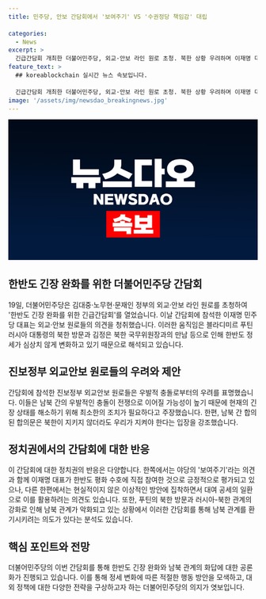 ```yaml
---
title: 민주당, 안보 간담회에서 '보여주기' VS '수권정당 책임감' 대립

categories:
  - News
excerpt: >
  긴급간담회 개최한 더불어민주당, 외교·안보 라인 원로 초청. 북한 상황 우려하며 이재명 대표 참석. 남북 우발적 충돌 우려 언급한 외교안보 원로들, 현정부 대응에 우려 표시. 다소 엇갈린 반응 속 정치권, 대권주자로서의 이재명 대표 의도 의견. 평화 수호에 나선 대표의 의미 있는 메시지 전달 기대. 러시아-북한 관계 강화로 남북관계 악화 우려 의견도 함께 등장. (155자)
feature_text: >
  ## koreablockchain 실시간 뉴스 속보입니다.

  긴급간담회 개최한 더불어민주당, 외교·안보 라인 원로 초청. 북한 상황 우려하며 이재명 대표 참석. 남북 우발적 충돌 우려 언급한 외교안보 원로들, 현정부 대응에 우려 표시. 다소 엇갈린 반응 속 정치권, 대권주자로서의 이재명 대표 의도 의견. 평화 수호에 나선 대표의 의미 있는 메시지 전달 기대. 러시아-북한 관계 강화로 남북관계 악화 우려 의견도 함께 등장. (155자)
image: '/assets/img/newsdao_breakingnews.jpg'
---
```


<p><img src="/assets/img/newsdao_breakingnews.jpg" alt="koreablockchain 속보" /></p>

<h2 data-ke-size="size26">한반도 긴장 완화를 위한 더불어민주당 간담회</h2>

<p data-ke-size="size16">19일, 더불어민주당은 김대중·노무현·문재인 정부의 외교·안보 라인 원로를 초청하여 '한반도 긴장 완화를 위한 긴급간담회'를 열었습니다. 이날 간담회에 참석한 이재명 민주당 대표는 외교·안보 원로들의 의견을 청취했습니다. 이러한 움직임은 블라디미르 푸틴 러시아 대통령의 북한 방문과 김정은 북한 국무위원장과의 만남 등으로 인해 한반도 정세가 심상치 않게 변화하고 있기 때문으로 해석되고 있습니다.</p>

<h2 data-ke-size="size26">진보정부 외교안보 원로들의 우려와 제안</h2>

<p data-ke-size="size16">간담회에 참석한 진보정부 외교안보 원로들은 우발적 충돌로부터의 우려를 표명했습니다. 이들은 남북 간의 우발적인 충돌이 전쟁으로 이어질 가능성이 높기 때문에 현재의 긴장 상태를 해소하기 위해 최소한의 조치가 필요하다고 주장했습니다. 한편, 남북 간 합의된 합의문은 북한이 지키지 않더라도 우리가 지켜야 한다는 입장을 강조했습니다.</p>

<h2 data-ke-size="size26">정치권에서의 간담회에 대한 반응</h2>

<p data-ke-size="size16">이 간담회에 대한 정치권의 반응은 다양합니다. 한쪽에서는 야당의 '보여주기'라는 의견과 함께 이재명 대표가 한반도 평화 수호에 직접 참여한 것으로 긍정적으로 평가되고 있으나, 다른 한편에서는 현실적이지 않은 이상적인 방안에 집착하면서 대여 공세의 일환으로 이를 활용하려는 의견도 있습니다. 또한, 푸틴의 북한 방문과 러시아-북한 관계의 강화로 인해 남북 관계가 악화되고 있는 상황에서 이러한 간담회를 통해 남북 관계를 환기시키려는 의도가 있다는 분석도 있습니다.</p>

<h2 data-ke-size="size26">핵심 포인트와 전망</h2>

<p data-ke-size="size16">더불어민주당의 이번 간담회를 통해 한반도 긴장 완화와 남북 관계의 화답에 대한 공론화가 진행되고 있습니다. 이를 통해 정세 변화에 따른 적절한 행동 방안을 모색하고, 대외 정책에 대한 다양한 전략을 구상하고자 하는 더불어민주당의 의지가 엿보입니다.</p>

